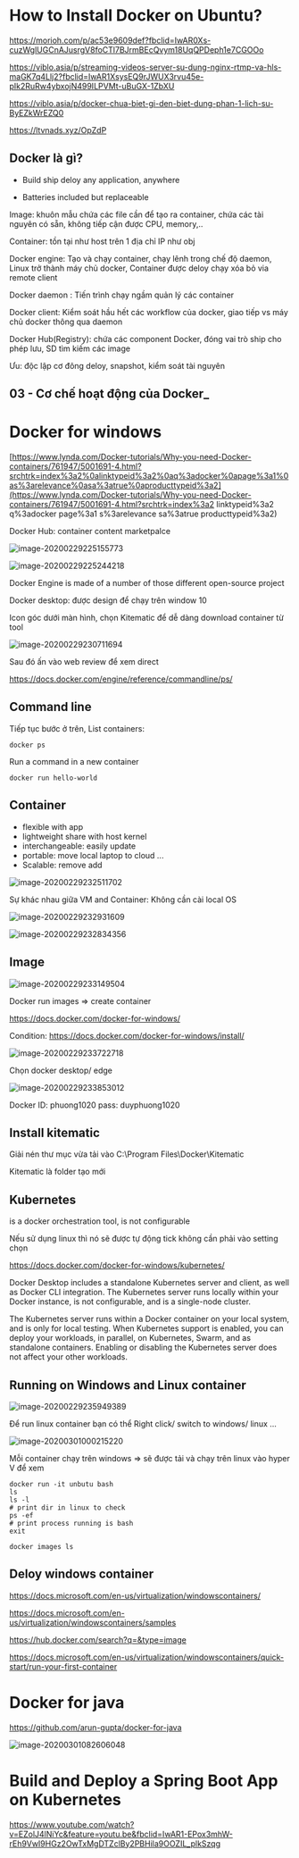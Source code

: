 # How to Install Docker on Ubuntu?

https://morioh.com/p/ac53e9609def?fbclid=IwAR0Xs-cuzWglUGCnAJusrgV8foCTl7BJrmBEcQvym18UqQPDeph1e7CGOOo

https://viblo.asia/p/streaming-videos-server-su-dung-nginx-rtmp-va-hls-maGK7q4Llj2?fbclid=IwAR1XsysEQ9rJWUX3rvu45e-pIk2RuRw4ybxojN499ILPVMt-uBuGX-1ZbXU

https://viblo.asia/p/docker-chua-biet-gi-den-biet-dung-phan-1-lich-su-ByEZkWrEZQ0

https://ltvnads.xyz/OpZdP

## Docker là gì?

- Build ship deloy any application, anywhere

- Batteries included but replaceable

Image: khuôn mẫu chứa các file cần để tạo ra container, chứa các tài nguyên có sẵn, không tiếp cận được CPU, memory,..

Container: tồn tại như host trên 1 địa chỉ IP như obj

Docker engine: Tạo và chạy container, chạy lênh trong chế độ daemon, Linux trở thành máy chủ docker, Container được deloy chạy xóa bỏ via remote client

Docker daemon : Tiến trình chạy ngầm quản lý các container

Docker client: Kiểm soát hầu hết các workflow của docker, giao tiếp vs máy chủ docker thông qua daemon

Docker Hub(Registry): chứa các component Docker, đóng vai trò ship cho phép lưu, SD tìm kiếm các image

Ưu: độc lập cơ đông deloy, snapshot, kiểm soát tài nguyên

## 03 - Cơ chế hoạt động của Docker_



# Docker for windows

[https://www.lynda.com/Docker-tutorials/Why-you-need-Docker-containers/761947/5001691-4.html?srchtrk=index%3a2%0alinktypeid%3a2%0aq%3adocker%0apage%3a1%0as%3arelevance%0asa%3atrue%0aproducttypeid%3a2](https://www.lynda.com/Docker-tutorials/Why-you-need-Docker-containers/761947/5001691-4.html?srchtrk=index%3a2 linktypeid%3a2 q%3adocker page%3a1 s%3arelevance sa%3atrue producttypeid%3a2)

Docker Hub: container content marketpalce

![image-20200229225155773](./docker.assets/image-20200229225155773.png)  

![image-20200229225244218](./docker.assets/image-20200229225244218.png)  

Docker Engine is made of a number of those different open-source project 

Docker desktop: được design để chạy trên window 10

Icon góc dưới màn hình, chọn Kitematic để dễ dàng download container từ tool

![image-20200229230711694](./docker.assets/image-20200229230711694.png)  

Sau đó ấn vào web review để xem direct 

https://docs.docker.com/engine/reference/commandline/ps/

## Command line

Tiếp tục bước ở trên, List containers: 

`docker ps`

Run a command in a new container

`docker run hello-world`

## Container

- flexible with app
- lightweight share with host kernel
- interchangeable: easily update
- portable: move local laptop to cloud ...
- Scalable: remove add

![image-20200229232511702](./docker.assets/image-20200229232511702.png)  

Sự khác nhau giữa VM and Container: Không cần cài local OS

![image-20200229232931609](./docker.assets/image-20200229232931609.png)

![image-20200229232834356](./docker.assets/image-20200229232834356.png)  

## Image

![image-20200229233149504](./docker.assets/image-20200229233149504.png)  

Docker run images => create container

https://docs.docker.com/docker-for-windows/

Condition: https://docs.docker.com/docker-for-windows/install/

![image-20200229233722718](./docker.assets/image-20200229233722718.png)

Chọn docker desktop/ edge

![image-20200229233853012](./docker.assets/image-20200229233853012.png)  

Docker ID: phuong1020 pass: duyphuong1020

## Install kitematic

Giải nén thư mục vừa tải vào C:\Program Files\Docker\Kitematic

Kitematic là folder tạo mới

## Kubernetes

is a docker orchestration tool, is not configurable

Nếu sử dụng linux thì nó sẽ được tự động tick không cần phải vào setting chọn

https://docs.docker.com/docker-for-windows/kubernetes/

Docker Desktop includes a standalone Kubernetes server and client, as well as Docker CLI integration. The Kubernetes server runs locally within your Docker instance, is not configurable, and is a single-node cluster.

The Kubernetes server runs within a Docker container on your local system, and is only for local testing. When Kubernetes support is enabled, you can deploy your workloads, in parallel, on Kubernetes, Swarm, and as standalone containers. Enabling or disabling the Kubernetes server does not affect your other workloads.

## Running on Windows and Linux container

![image-20200229235949389](./docker.assets/image-20200229235949389.png)  

Để run linux container bạn có thể Right click/ switch to windows/ linux ...

![image-20200301000215220](./docker.assets/image-20200301000215220.png)  

Mỗi container chạy trên windows => sẽ được tải và chạy trên linux vào hyper V để xem

```shell
docker run -it unbutu bash
ls
ls -l
# print dir in linux to check
ps -ef
# print process running is bash
exit 

docker images ls
```

## Deloy windows container

https://docs.microsoft.com/en-us/virtualization/windowscontainers/

https://docs.microsoft.com/en-us/virtualization/windowscontainers/samples

https://hub.docker.com/search?q=&type=image

https://docs.microsoft.com/en-us/virtualization/windowscontainers/quick-start/run-your-first-container







# Docker for java

https://github.com/arun-gupta/docker-for-java

![image-20200301082606048](./docker.assets/image-20200301082606048.png)  

# Build and Deploy a Spring Boot App on Kubernetes

https://www.youtube.com/watch?v=EZolJ4lNiYc&feature=youtu.be&fbclid=IwAR1-EPox3mhW-rEh9VwI9HGz2OwTxMgDTZclBy2PBHila9OOZIL_plkSzqg